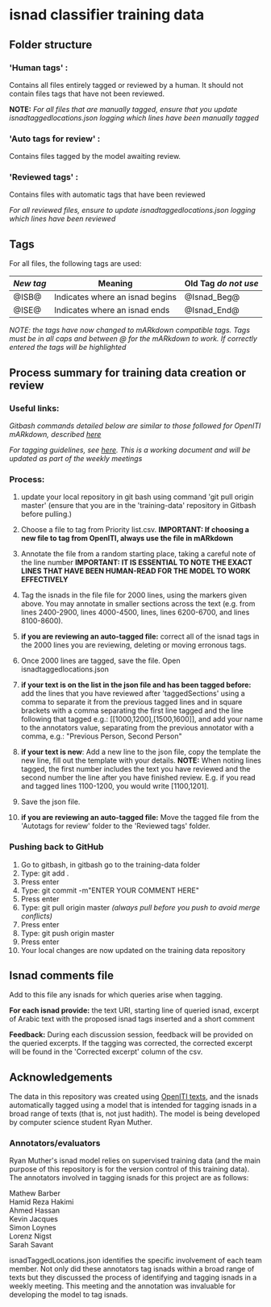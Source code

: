 # **isnad classifier training data**

## **Folder structure**

### 'Human tags' : 

Contains all files entirely tagged or reviewed by a human. It should not contain files tags that have not been reviewed.

**NOTE:**
*For all files that are manually tagged, ensure that you update isnadtaggedlocations.json logging which lines have been manually tagged*

### 'Auto tags for review' : 

Contains files tagged by the model awaiting review.


### 'Reviewed tags' :

Contains files with automatic tags that have been reviewed

*For all reviewed files, ensure to update isnadtaggedlocations.json logging which lines have been reviewed*

## **Tags**

For all files, the following tags are used: 

| *New tag* | Meaning | Old Tag *do not use* |
| --- | --- | --- |
| @ISB@ | Indicates where an isnad begins | @Isnad_Beg@ |
| @ISE@ | Indicates where an isnad ends | @Isnad_End@ |

*NOTE: the tags have now changed to mARkdown compatible tags. Tags must be in all caps and between @ for the mARkdown to work. If correctly entered the tags will be highlighted*

## **Process summary for training data creation or review**

### **Useful links:** 

*Gitbash commands detailed below are similar to those followed for OpenITI mARkdown, described [here](https://docs.google.com/document/d/1XsRR56gn3LvpToTtmy7_YlLtG9bybZImhVMvX1SISrE/edit?usp=sharing "OpenITI mARkdown Annotation workflow")* 

*For tagging guidelines, see [here](https://docs.google.com/document/d/19IPG3APp8IIq8kENLSGEFCcCSEqrgEeOxjg6dm4WKH8/edit?usp=sharing "Guidelines for Tagging Isnads"). This is a working document and will be updated as part of the weekly meetings* 

### **Process:**

  1. update your local repository in git bash using command 'git pull origin master' (ensure that you are in the 'training-data' repository in Gitbash before pulling.)

  1. Choose a file to tag from Priority list.csv. **IMPORTANT: If choosing a new file to tag from OpenITI, always use the file in mARkdown**

  1. Annotate the file from a random starting place, taking a careful note of the line number
  **IMPORTANT: IT IS ESSENTIAL TO NOTE THE EXACT LINES THAT HAVE BEEN HUMAN-READ FOR THE MODEL TO WORK EFFECTIVELY**

  1. Tag the isnads in the file file for 2000 lines, using the markers given above. You may annotate in smaller sections across the text (e.g. from lines 2400-2900, lines 4000-4500, lines, lines 6200-6700, and lines 8100-8600).

  1. **if you are reviewing an auto-tagged file:** correct all of the isnad tags in the 2000 lines you are reviewing, deleting or moving erronous tags.

  1. Once 2000 lines are tagged, save the file. Open isnadtaggedlocations.json

  1. **if your text is on the list in the json file and has been tagged before:** add the lines that you have reviewed after 'taggedSections' using a comma to separate it from the previous tagged lines and in square brackets with a comma separating the first line tagged and the line following that tagged e.g.: [[1000,1200],[1500,1600]], and add your name to the annotators value, separating from the previous annotator with a comma, e.g.: "Previous Person, Second Person"
 
  1. **if your text is new**: Add a new line to the json file, copy the template the new line, fill out the template with your details.
  **NOTE:** When noting lines tagged, the first number includes the text you have reviewed and the second number the line after you have finished review. E.g. if you read and tagged lines 1100-1200, you would write [1100,1201].

  1. Save the json file.

  1. **if you are reviewing an auto-tagged file:** Move the tagged file from the 'Autotags for review' folder to the 'Reviewed tags' folder.

### **Pushing back to GitHub**
  1. Go to gitbash, in gitbash go to the training-data folder
  1. Type: git add .
  1. Press enter
  1. Type: git commit -m"ENTER YOUR COMMENT HERE"
  1. Press enter
  1. Type: git pull origin master *(always pull before you push to avoid merge conflicts)*
  1. Press enter
  1. Type: git push origin master
  1. Press enter
  1. Your local changes are now updated on the training data repository

## **Isnad comments file**

Add to this file any isnads for which queries arise when tagging. 

**For each isnad provide:** the text URI, starting line of queried isnad, excerpt of Arabic text with the proposed isnad tags inserted and a short comment

**Feedback:** During each discussion session, feedback will be provided on the queried excerpts. If the tagging was corrected, the corrected excerpt will be found in the 'Corrected excerpt' column of the csv.

## **Acknowledgements**

The data in this repository was created using [OpenITI texts](https://github.com/openiti "to see openITI repositories"), and the isnads automatically tagged using a model that is intended for tagging isnads in a broad range of texts (that is, not just hadith). The model is being developed by computer science student Ryan Muther.

### **Annotators/evaluators**
Ryan Muther's isnad model relies on supervised training data (and the main purpose of this repository is for the version control of this training data). The annotators involved in tagging isnads for this project are as follows:

  Mathew Barber  
  Hamid Reza Hakimi  
  Ahmed Hassan  
  Kevin Jacques  
  Simon Loynes  
  Lorenz Nigst  
  Sarah Savant  

isnadTaggedLocations.json identifies the specific involvement of each team member. Not only did these annotators tag isnads within a broad range of texts but they discussed the process of identifying and tagging isnads in a weekly meeting. This meeting and the annotation was invaluable for developing the model to tag isnads.

